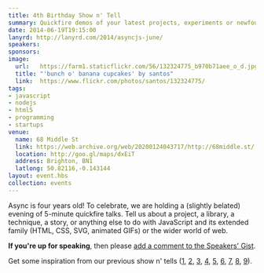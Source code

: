 ```yaml
---
title: 4th Birthday Show n' Tell
summary: Quickfire demos of your latest projects, experiments or newfound techniques
date: 2014-06-19T19:15:00
lanyrd: http://lanyrd.com/2014/asyncjs-june/
speakers:
sponsors:
image:
  url:   https://farm1.staticflickr.com/56/132324775_b970b71aee_o_d.jpg
  title: "'bunch o' banana cupcakes' by santos"
  link:  https://www.flickr.com/photos/santos/132324775/
tags:
- javascript
- nodejs
- html5
- programming
- startups
venue:
  name: 68 Middle St
  link: https://web.archive.org/web/20200124043717/http://68middle.st/
  location: http://goo.gl/maps/dxEiT
  address: Brighton, BN1
  latlong: 50.82116,-0.143144
layout: event.hbs
collection: events
---
```


Async is four years old! To celebrate, we are holding a (slightly belated) evening of 5-minute quickfire talks. Tell us about a project, a library, a technique, a story, or anything else to do with JavaScript and its extended family (HTML, CSS, SVG, animated GIFs) or the wider world of web.

**If you're up for speaking**, then please <a data-gist href="https://gist.github.com/chrisnewtn/093a66d38f48a61c5471">add a comment to the Speakers' Gist</a>.

Get some inspiration from our previous show n' tells ([1][showntell-2012], [2][birthday-2], [3][showntell-2011], [4][birthday-1], [5][showntell-2010], [6][showntell-2], [7][showntell-1], [8][birthday-3], [9][showntell-2013]).


[showntell-1]: https://asyncjs.com/showntell/
[showntell-2]: https://asyncjs.com/showntell2/
[showntell-2010]: https://asyncjs.com/showntell3/
[birthday-1]: https://asyncjs.com/birthday/
[birthday-2]: https://asyncjs.com/birthday2/
[showntell-2011]: https://asyncjs.com/international2011/
[showntell-2012]: https://asyncjs.com/showntell-2012/
[birthday-3]: https://asyncjs.com/birthday3/
[showntell-2013]: https://asyncjs.com/showntell-2013/
